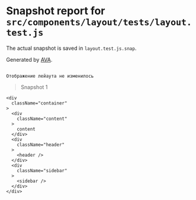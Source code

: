 # Snapshot report for `src/components/layout/tests/layout.test.js`

The actual snapshot is saved in `layout.test.js.snap`.

Generated by [AVA](https://avajs.dev).

## 
    Отображение лейаута не изменилось


> Snapshot 1

    <div
      className="container"
    >
      <div
        className="content"
      >
        content
      </div>
      <div
        className="header"
      >
        <header />
      </div>
      <div
        className="sidebar"
      >
        <sidebar />
      </div>
    </div>
